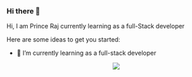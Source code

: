 ### Hi there 👋

Hi, I am Prince Raj currently learning as a full-Stack developer

Here are some ideas to get you started:

- 🌱 I’m currently learning as a full-stack developer

<p align="center">
  <img align='center' src="https://visitor-badge.laobi.icu/badge?page_id=prince1096.visitor-badge">
</p>

